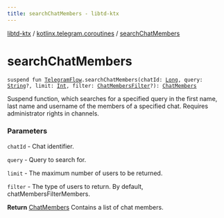 ```yaml
---
title: searchChatMembers - libtd-ktx
---
```


[libtd-ktx](../index.html) / [kotlinx.telegram.coroutines](index.html) / [searchChatMembers](./search-chat-members.html)

# searchChatMembers

`suspend fun `[`TelegramFlow`](../kotlinx.telegram.core/-telegram-flow/index.html)`.searchChatMembers(chatId: `[`Long`](https://kotlinlang.org/api/latest/jvm/stdlib/kotlin/-long/index.html)`, query: `[`String`](https://kotlinlang.org/api/latest/jvm/stdlib/kotlin/-string/index.html)`?, limit: `[`Int`](https://kotlinlang.org/api/latest/jvm/stdlib/kotlin/-int/index.html)`, filter: `[`ChatMembersFilter`](https://tdlibx.github.io/td/docs/org/drinkless/td/libcore/telegram/TdApi.ChatMembersFilter.html)`?): `[`ChatMembers`](https://tdlibx.github.io/td/docs/org/drinkless/td/libcore/telegram/TdApi.ChatMembers.html)

Suspend function, which searches for a specified query in the first name, last name and username
of the members of a specified chat. Requires administrator rights in channels.

### Parameters

`chatId` - Chat identifier.

`query` - Query to search for.

`limit` - The maximum number of users to be returned.

`filter` - The type of users to return. By default, chatMembersFilterMembers.

**Return**
[ChatMembers](https://tdlibx.github.io/td/docs/org/drinkless/td/libcore/telegram/TdApi.ChatMembers.html) Contains a list of chat members.

